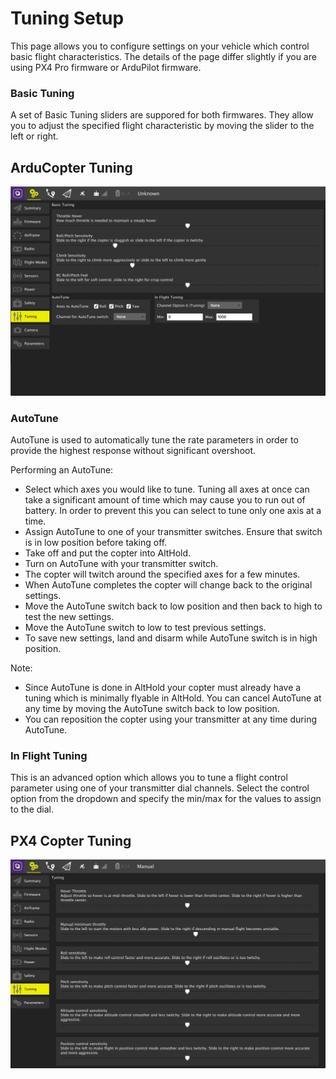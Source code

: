 # Tuning Setup

This page allows you to configure settings on your vehicle which control basic flight characteristics. The details of the page differ slightly if you are using PX4 Pro firmware or ArduPilot firmware.

### Basic Tuning

A set of Basic Tuning sliders are suppored for both firmwares. They allow you to adjust the specified flight characteristic by moving the slider to the left or right.

## ArduCopter Tuning

![](APMTuningCopter.jpg)

### AutoTune

AutoTune is used to automatically tune the rate parameters in order to provide the highest response without significant overshoot.

Performing an AutoTune:

* Select which axes you would like to tune. Tuning all axes at once can take a significant amount of time which may cause you to run out of battery. In order to prevent this you can select to tune only one axis at a time. 
* Assign AutoTune to one of your transmitter switches. Ensure that switch is in low position before taking off.
* Take off and put the copter into AltHold.
* Turn on AutoTune with your transmitter switch.
* The copter will twitch around the specified axes for a few minutes.
* When AutoTune completes the copter will change back to the original settings.
* Move the AutoTune switch back to low position and then back to high to test the new settings.
* Move the AutoTune switch to low to test previous settings.
* To save new settings, land and disarm while AutoTune switch is in high position.

Note:

* Since AutoTune is done in AltHold your copter must already have a tuning which is minimally flyable in AltHold.
You can cancel AutoTune at any time by moving the AutoTune switch back to low position.
* You can reposition the copter using your transmitter at any time during AutoTune.

### In Flight Tuning

This is an advanced option which allows you to tune a flight control parameter using one of your transmitter dial channels. Select the control option from the dropdown and specify the min/max for the values to assign to the dial.

## PX4 Copter Tuning

![](PX4TuningCopter.jpg)